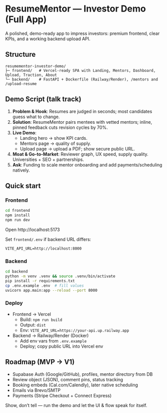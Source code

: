 # ResumeMentor — Investor Demo (Full App)

A polished, demo-ready app to impress investors: premium frontend, clear KPIs, and a working backend upload API.

## Structure
```
resumementor-investor-demo/
├─ frontend/   # Vercel-ready SPA with Landing, Mentors, Dashboard, Upload, Traction, About
└─ backend/    # FastAPI + Dockerfile (Railway/Render), /mentors and /upload-resume
```

## Demo Script (talk track)
1) **Problem & Hook**: Resumes are judged in seconds; most candidates guess what to change.
2) **Solution**: ResumeMentor pairs mentees with vetted mentors; inline, pinned feedback cuts revision cycles by 70%.
3) **Live Demo**:
   - Landing hero → show KPI cards.
   - Mentors page → quality of supply.
   - Upload page → upload a PDF; show secure public URL.
4) **Moat & Go-to-Market**: Reviewer graph, UX speed, supply quality. Universities + SEO + partnerships.
5) **Ask**: Funding to scale mentor onboarding and add payments/scheduling natively.

## Quick start

### Frontend
```bash
cd frontend
npm install
npm run dev
```
Open http://localhost:5173

Set `frontend/.env` if backend URL differs:
```
VITE_API_URL=http://localhost:8000
```

### Backend
```bash
cd backend
python -m venv .venv && source .venv/bin/activate
pip install -r requirements.txt
cp .env.example .env  # fill values
uvicorn app.main:app --reload --port 8000
```

### Deploy
- Frontend → Vercel
  - Build: `npm run build`
  - Output: `dist`
  - Env: `VITE_API_URL=https://your-api.up.railway.app`
- Backend → Railway/Render (Docker)
  - Add env vars from `.env.example`
  - Deploy; copy public URL into Vercel env

## Roadmap (MVP → V1)
- Supabase Auth (Google/GitHub), profiles, mentor directory from DB
- Review object (JSON), comment pins, status tracking
- Booking embeds (Cal.com/Calendly), later native scheduling
- Emails via Brevo/SMTP
- Payments (Stripe Checkout + Connect Express)

Show, don’t tell — run the demo and let the UI & flow speak for itself.

